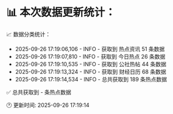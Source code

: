 📊 本次数据更新统计：
==========================

📈 数据分类统计：
- 2025-09-26 17:19:06,106 - INFO - 获取到 热点资讯 51 条数据
- 2025-09-26 17:19:07,810 - INFO - 获取到 今日热点 26 条数据
- 2025-09-26 17:19:10,535 - INFO - 获取到 公社热帖 44 条数据
- 2025-09-26 17:19:13,324 - INFO - 获取到 财经日历 68 条数据
- 2025-09-26 17:19:14,534 - INFO - 总共获取到 189 条热点数据

✅ 总共获取到 - 条热点数据

🕐 更新时间: 2025-09-26 17:19:14

